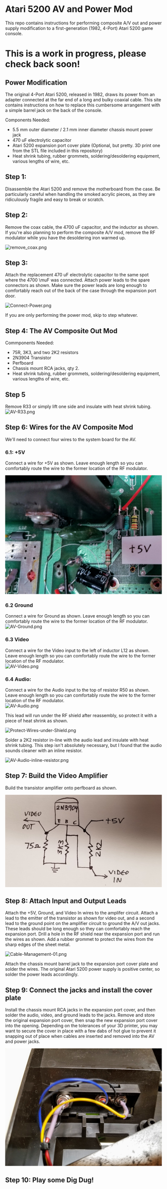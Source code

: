 # Atari 5200 AV and Power Mod
This repo contains instructions for performing composite A/V out and power supply modification to a first-generation (1982, 4-Port) Atari 5200 game console.

# This is a work in progress, please check back soon!

## Power Modification

The original 4-Port Atari 5200, released in 1982, draws its power from an adapter connected at the far end of a long and bulky coaxial cable. This site contains instructions on how to replace this cumbersome arrangement with a simple barrel jack on the back of the console.

Components Needed:
- 5.5 mm outer diameter / 2.1 mm inner diameter chassis mount power jack 
- 470 uF electrolytic capacitor 
- Atari 5200 expansion port cover plate (Optional, but pretty. 3D print one from the STL file included in this repository)
- Heat shrink tubing, rubber grommets, soldering/desoldering equipment, various lengths of wire, etc. 

## Step 1:
Disassemble the Atari 5200 and remove the motherboard from the case.  Be particularly careful when handling the smoked acrylic pieces, as they are ridiculously fragile and easy to break or scratch.

## Step 2: 
Remove the coax cable, the 4700 uF capacitor, and the inductor as shown.  If you're also planning to perform the composite A/V mod, remove the RF modulator while you have the desoldering iron warmed up.

[](images/removals.png?raw=true)
![remove_coax.png](images/remove_coax.png?raw=true "remove_coax.png")

## Step 3:

Attach the replacement 470 uF electrolytic capacitor to the same spot where the 4700 \muF was connected.  Attach power leads to the spare connectors as shown.  Make sure the power leads are long enough to comfortably reach out of the back of the case through the expansion port door.

![Connect-Power.png](images/Connect-Power.png?raw=true "Connect-Power.png")

If you are only performing the power mod, skip to step whatever. 

## Step 4: The AV Composite Out Mod

Commponents Needed:

- 75R, 3K3, and two 2K2 resistors
- 2N3904 Transistor
- Perfboard 
- Chassis mount RCA jacks, qty 2. 
- Heat shrink tubing, rubber grommets, soldering/desoldering equipment, various lengths of wire, etc. 

## Step 5 
Remove R33 or simply lift one side and insulate with heat shrink tubing. 
![AV-R33.png](images/AV-R33.png?raw=true "AV-R33.png")

## Step 6: Wires for the AV Composite Mod

We'll need to connect four wires to the system board for the AV.  

### 6.1: +5V

Connect a wire for +5V as shown.  Leave enough length so you can comfortably route the wire to the former location of the RF modulator.  

![AV-5volts.jpg](images/AV-5volts.jpg?raw=true "AV-5volts.jpg")

### 6.2 Ground

Connect a wire for Ground as shown.  Leave enough length so you can comfortably route the wire to the former location of the RF modulator.  
![AV-Ground.png](images/AV-Ground.png?raw=true "AV-Ground.png")

### 6.3 Video

Connect a wire for the Video input to the left of inductor L12 as shown.  Leave enough length so you can comfortably route the wire to the former location of the RF modulator.  
![AV-Video.png](images/AV-Video.png?raw=true "AV-Video.png")

### 6.4 Audio:
Connect a wire for the Audio input to the top of resistor R50 as shown. Leave enough length so you can comfortably route the wire to the former location of the RF modulator.  
![AV-Audio.png](images/AV-Audio.png?raw=true "AV-Audio.png")

This lead will run under the RF shield after reassembly, so protect it with a piece of heat shrink as shown. 

![Protect-Wires-under-Shield.png](images/Protect-Wires-under-Shield.png?raw=true "Protect-Wires-under-Shield.png")

Solder a 2K2 resistor in-line with the audio lead and insulate with heat shrink tubing.  This step isn't absolutely necessary, but I found that the audio sounds cleaner with an inline resistor.

![AV-Audio-inline-resistor.png](images/AV-Audio-inline-resistor.png?raw=true "AV-Audio-inline-resistor.png")

## Step 7:  Build the Video Amplifier

Build the transistor amplifier onto perfboard as shown. 

![AV_Amplifier.png](images/AV_Amplifier.png?raw=true "AV_Amplifier.png")

## Step 8: Attach Input and Output Leads 

Attach the +5V, Ground, and Video In wires to the amplifer circuit.  Attach a lead to the emitter of the transistor as shown for video out, and a second lead to the ground point on the amplifier circuit to ground the A/V out jacks.  These leads should be long enough so they can comfortably reach the expansion port.   Drill a hole in the RF shield near the expansion port and run the wires as shown.  Add a rubber grommet to protect the wires from the sharp edges of the sheet metal.

![Cable-Management-01.png](images/Cable-Management-01.png?raw=true "Cable-Management-01.png")

Attach the chassis mount barrel jack to the expansion port cover plate and solder the wires.  The original Atari 5200 power supply is positive center, so solder the power leads accordingly. 

## Step 9: Connect the jacks and install the cover plate 

Install the chassis mount RCA jacks in the expansion port cover, and then solder the audio, video, and ground leads to the jacks.   Remove and store the original expansion port cover, then snap the new expansion port cover into the opening.  Depending on the tolerances of your 3D printer, you may want to secure the cover in place with a few dabs of hot glue to prevent it snapping out of place when cables are inserted and removed into the AV and power jacks.

![Plate_Wired.jpg](images/Plate_Wired.jpg?raw=true "Plate_Wired.jpg")


## Step 10:  Play some Dig Dug!

